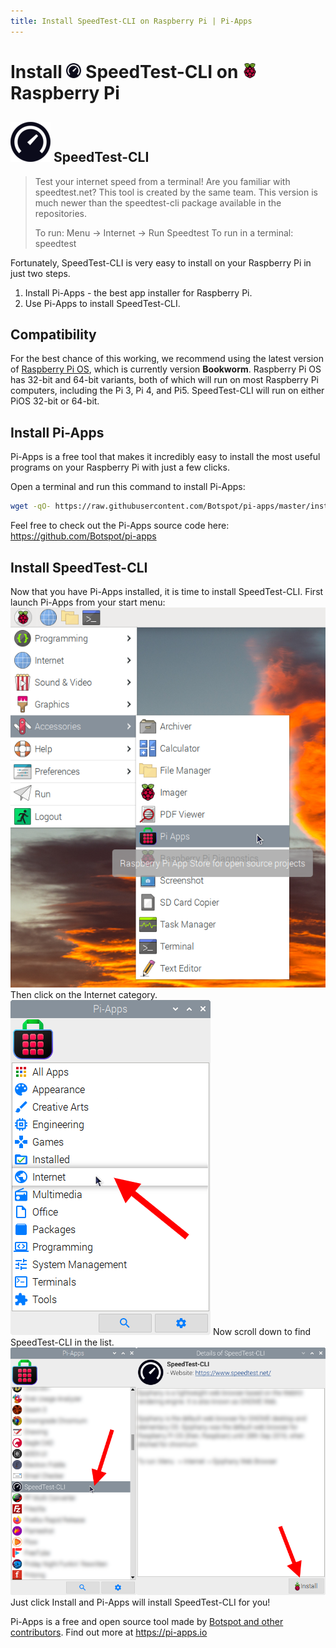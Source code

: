 ```yaml
---
title: Install SpeedTest-CLI on Raspberry Pi | Pi-Apps
---
```

<div class="simple-install-content content">

# Install <img src="/img/app-icons/SpeedTest-CLI/icon-64.png" height=24> SpeedTest-CLI on <img src=/img/other-icons/raspberrypi-icon.svg height=24> Raspberry Pi

## <img src="/img/app-icons/SpeedTest-CLI/icon-64.png"> SpeedTest-CLI
> Test your internet speed from a terminal!
> Are you familiar with speedtest.net? This tool is created by the same team.
> This version is much newer than the speedtest-cli package available in the repositories.
> 
> To run: Menu -> Internet -> Run Speedtest
> To run in a terminal: speedtest

Fortunately, SpeedTest-CLI is very easy to install on your Raspberry Pi in just two steps.
1. Install Pi-Apps - the best app installer for Raspberry Pi.
2. Use Pi-Apps to install SpeedTest-CLI.
</div>
<div class="simple-install-content content">

## Compatibility
For the best chance of this working, we recommend using the latest version of [Raspberry Pi OS](https://www.raspberrypi.com/software/), which is currently version **Bookworm**.
Raspberry Pi OS has 32-bit and 64-bit variants, both of which will run on most Raspberry Pi computers, including the Pi 3, Pi 4, and Pi5.
SpeedTest-CLI will run on either PiOS 32-bit or 64-bit.
</div>
<div class="simple-install-content content">

## Install Pi-Apps

Pi-Apps is a free tool that makes it incredibly easy to install the most useful programs on your Raspberry Pi with just a few clicks.

Open a terminal and run this command to install Pi-Apps:
```bash
wget -qO- https://raw.githubusercontent.com/Botspot/pi-apps/master/install | bash
```
Feel free to check out the Pi-Apps source code here: https://github.com/Botspot/pi-apps
</div>
<div class="simple-install-content content">

## Install SpeedTest-CLI

Now that you have Pi-Apps installed, it is time to install SpeedTest-CLI.
First launch Pi-Apps from your start menu:
<img src="/img/start-menu.png">
Then click on the Internet category.
<img src="/img/category-selections/Internet.png">
Now scroll down to find SpeedTest-CLI in the list.
<img src="/img/app-icons/SpeedTest-CLI/app-selection.png">
Just click Install and Pi-Apps will install SpeedTest-CLI for you!
</div>
<div class="simple-install-content content">

Pi-Apps is a free and open source tool made by [Botspot and other contributors](/about/#contributors). Find out more at https://pi-apps.io
</div>
